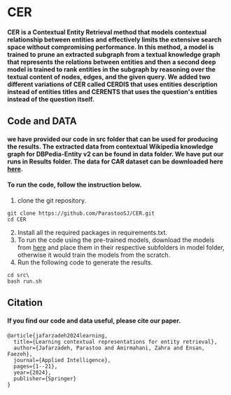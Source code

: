 # CER
#### **CER** is a Contextual Entity Retrieval method that models contextual relationship between entities and effectively limits the extensive search space without compromising performance. In this method, a model is trained to prune an extracted subgraph from a textual knowledge graph that represents the relations between entities and then a second deep model is trained to rank entities in the subgraph by reasoning over the textual content of nodes, edges, and the given query. We added two different variations of CER called CERDIS that uses entities description instead of entities titles and CERENTS that uses the question's entities instead of the question itself.


## Code and DATA
#### we have provided our code in src folder that can be used for producing the results. The extracted data from contextual Wikipedia knowledge graph for DBPedia-Entity v2 can be found in data folder. We have put our runs in Results folder. The data for CAR dataset can be downloaded here [here](https://drive.google.com/file/d/1f-SRu2WpGZxGM_7y_3k4Gn1yFEHLtnY_/view?usp=share_link).

#### To run the code, follow the instruction below.
1) clone the git repository.
```
git clone https://github.com/ParastooSJ/CER.git
cd CER
```
2) Install all the required packages in requirements.txt.
3) To run the code using the pre-trained models, download the models from [here](https://drive.google.com/drive/folders/1e12XvXv7gaUvaCEC33kEhbQBVLjzYsuk?usp=share_link) and place them in their respective subfolders in model folder, otherwise it would train the models from the scratch.
4) Run the following code to generate the results.
```
cd src\
bash run.sh
```

## Citation
#### If you find our code and data useful, please cite our paper.
```
@article{jafarzadeh2024learning,
  title={Learning contextual representations for entity retrieval},
  author={Jafarzadeh, Parastoo and Amirmahani, Zahra and Ensan, Faezeh},
  journal={Applied Intelligence},
  pages={1--21},
  year={2024},
  publisher={Springer}
}
```
